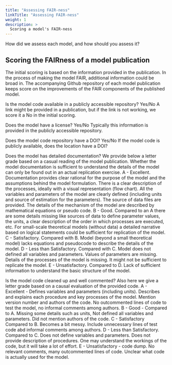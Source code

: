 ```yaml
---
title: "Assessing FAIR-ness"
linkTitle: "Assessing FAIR-ness"
weight: 1
description: >
  Scoring a model's FAIR-ness
---
```


How did we assess each model, and how should you assess it?


## Scoring the FAIRness of a model publication
The initial scoring is based on the information provided in the publication. In the process of making the model FAIR, additional information could be broad in. The accompanying Github repository of each model publication keeps score on the improvements of the FAIR components of the published model.

Is the model code available in a publicly accessible repository? Yes/No
A link might be provided in a publication, but if the link is not working, we score it a No in the initial scoring.

Does the model have a license? Yes/No
Typically this information is provided in the publicly accessible repository.

Does the model code repository have a DOI? Yes/No
If the model code is publicly available, does the location have a DOI?

Does the model has detailed documentation? We provide below a letter grade based on a casual reading of the model publication. Whether the model documentation is sufficient to understand the details of the model can only be found out in an actual replication exercise.
A - Excellent. Documentation provides clear rational for the purpose of the model and the assumptions behind the model formulation. There is a clear description of the processes, ideally with a visual representation (flow chart). All the variables and parameters of the model are clearly defined (including units and source of estimation for the parameters). The source of data files are provided. The details of the mechanism of the model are described by mathematical equations or pseudo code.
B - Good. Compared to an A there are some details missing like sources of data to define parameter values, the units, a clear description of the order in which processes are executed, etc. For small-scale theoretical models (without data) a detailed narrative based on logical statements could be sufficient for replication of the model.
C - Satisfactory. Compared with B. Model (beyond a small theoretical model) lacks equations and pseudocode to describe the details of the model.
D - Less than Satisfactory. Compared with C. Model does not defined all variables and parameters. Values of parameters are missing. Details of the processes of the model is missing. It might not be sufficient to replicate the model.
E - Unsatisfactory. Compared to D. Lack of sufficient information to understand the basic structure of the model.

Is the model code cleaned up and well commented?
Also here we give a letter grade based on a causal evaluation of the provided code.
A - Excellent - Defines variables and parameters (including units). Describes and explains each procedure and key processes of the model. Mention version number and authors of the code. No outcommented lines of code to test the model, no informal comments among authors.
B - Good - Compared to A. Missing some details such as units, Not defined all variables and parameters. Did not mention authors of the code.
C - Satisfactory Compared to B. Becomes a bit messy. Include unnecessary lines of test code abd informal comments among authors.
D - Less than Satisfactory. Compared to C. Does not define variables and parameters. Does not provide description of procedures. One may understand the workings of the code, but it will take a lot of effort.
E - Unsatisfactory - code dump. No relevant comments, many outcommented lines of code. Unclear what code is actually used for the model.
